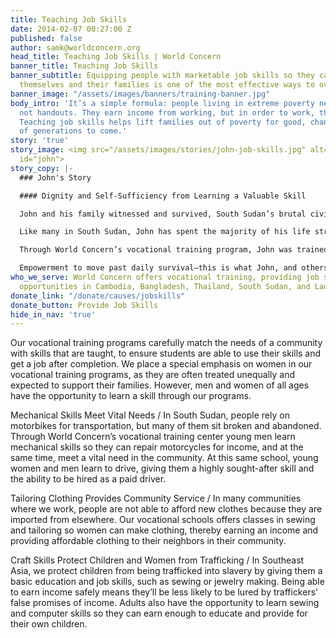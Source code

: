 ```yaml
---
title: Teaching Job Skills
date: 2014-02-07 00:27:00 Z
published: false
author: samk@worldconcern.org
head_title: Teaching Job Skills | World Concern
banner_title: Teaching Job Skills
banner_subtitle: Equipping people with marketable job skills so they can provide for
  themselves and their families is one of the most effective ways to overcome poverty.
banner_image: "/assets/images/banners/training-banner.jpg"
body_intro: 'It’s a simple formula: people living in extreme poverty need income –
  not handouts. They earn income from working, but in order to work, they need skills.
  Teaching job skills helps lift families out of poverty for good, changing the direction
  of generations to come.'
story: 'true'
story_image: <img src="/assets/images/stories/john-job-skills.jpg" alt="John" class="beneficiary-image"
  id="john">
story_copy: |-
  ### John's Story

  #### Dignity and Self-Sufficiency from Learning a Valuable Skill

  John and his family witnessed and survived, South Sudan’s brutal civil war that destroyed what little infrastructure that was there. Despite the hard life he’s lived, an immense smile spreads across John’s face. This and his lanky six-foot-five figure make him unmistakably memorable. But what’s most memorable about John is the great sense of dignity and excitement that he exudes.

  Like many in South Sudan, John has spent the majority of his life struggling to provide an income for his family with no job skills. He has scarcely managed to feed his children. But because of the support of World Concern and donors like you, he has been given what every human being deserves—the opportunity to provide for himself and his family.

  Through World Concern’s vocational training program, John was trained as a mechanic. He fixes motorbikes in a little shop in the town’s main market. He’s even training others in order that they too can find work and provide for themselves. His dream is to own his own mechanic shop someday and employ others like those he trains.

  Empowerment to move past daily survival—this is what John, and others, have been blessed with. You can see on his face the effect of such empowerment—dignity, self-sufficiency, and joy. [Donate today](https://donate.worldconcern.org/jobskills "Donate Today") to provide job skills for a young person like John.
who_we_serve: World Concern offers vocational training, providing job skills and income
  opportunities in Cambodia, Bangladesh, Thailand, South Sudan, and Laos.
donate_link: "/donate/causes/jobskills"
donate_button: Provide Job Skills
hide_in_nav: 'true'
---
```


Our vocational training programs carefully match the needs of a community with skills that are taught, to ensure students are able to use their skills and get a job after completion. We place a special emphasis on women in our vocational training
programs, as they are often treated unequally and expected to support their families. However, men and women of all ages have the opportunity to learn a skill through our programs.

<div class="panel">
  <p><span class="highlight">Mechanical Skills Meet Vital Needs /</span> In South Sudan, people rely on motorbikes for transportation, but many of them sit broken and abandoned. Through World Concern’s vocational training center young men learn mechanical skills so they can repair motorcycles for income, and at the same time, meet a vital need in the community. At this same school, young women and men learn to drive, giving them a highly sought-after skill and the ability to be hired as a paid driver.</p>
  <p><span class="highlight">Tailoring Clothing Provides Community Service /</span> In many communities where we work, people are not able to afford new clothes because they are imported from elsewhere. Our vocational schools offers classes in sewing and tailoring so women can make clothing, thereby earning an income and providing
    affordable clothing to their neighbors in their community.</p>
  <p><span class="highlight">Craft Skills Protect Children and Women from Trafficking /</span> In Southeast Asia, we protect children from being trafficked into slavery by giving them a basic education and job skills, such as sewing or jewelry making. Being able to earn income safely means they’ll be less likely to be lured by traffickers’ false promises of income. Adults also have the opportunity to learn sewing and computer skills so they can earn enough to educate and provide for their own children.</p>
</div>
